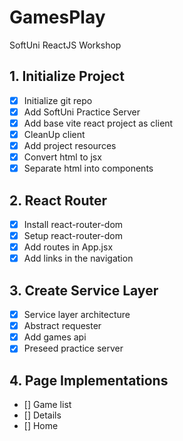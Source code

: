 # GamesPlay

SoftUni ReactJS Workshop

## 1. Initialize Project

- [x] Initialize git repo
- [x] Add SoftUni Practice Server
- [x] Add base vite react project as client
- [x] CleanUp client
- [x] Add project resources
- [x] Convert html to jsx
- [x] Separate html into components

## 2. React Router

- [x] Install react-router-dom
- [x] Setup react-router-dom
- [x] Add routes in App.jsx
- [x] Add links in the navigation

## 3. Create Service Layer

- [x] Service layer architecture
- [x] Abstract requester
- [x] Add games api
- [x] Preseed practice server

## 4. Page Implementations

- [] Game list
- [] Details
- [] Home
